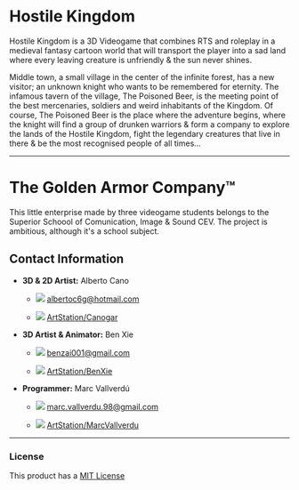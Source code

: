 # Hostile Kingdom

Hostile Kingdom is a 3D Videogame that combines RTS and roleplay in a medieval fantasy cartoon world that will transport the player into a sad land where every leaving creature is unfriendly & the sun never shines. 

Middle town, a small village in the center of the infinite forest, has a new visitor; an unknown knight who wants to be remembered for eternity. The infamous tavern of the village, The Poisoned Beer, is the meeting point of the best mercenaries, soldiers and weird inhabitants of the Kingdom. Of course, The Poisoned Beer is the place where the adventure begins, where the knight will find a group of drunken warriors & form a company to explore the lands of the Hostile Kingdom, fight the legendary creatures that live in there & be the most recognised people of all times...

------

# The Golden Armor Company™

This little enterprise made by three videogame students belongs to the Superior Schoool of Comunication, Image & Sound CEV.
The project is ambitious, although it's a school subject. 

## Contact Information

* **3D & 2D Artist:** Alberto Cano

  * ![](https://github.com/GoldenArmor/HostileKingdom/blob/master/WikiResources/emailIcon.png) albertoc6g@hotmail.com

  * ![](https://github.com/GoldenArmor/HostileKingdom/blob/master/WikiResources/artstationIcon.png) 
[ArtStation/Canogar](https://www.artstation.com/canogar "ArtStation")

* **3D Artist & Animator:** Ben Xie

  * ![](https://github.com/GoldenArmor/HostileKingdom/blob/master/WikiResources/emailIcon.png) benzai001@gmail.com

  * ![](https://github.com/GoldenArmor/HostileKingdom/blob/master/WikiResources/artstationIcon.png) 
[ArtStation/BenXie](https://www.artstation.com/benxie "ArtStation")

* **Programmer:** Marc Vallverdú

  * ![](https://github.com/GoldenArmor/HostileKingdom/blob/master/WikiResources/emailIcon.png) marc.vallverdu.98@gmail.com

  * ![](https://github.com/GoldenArmor/HostileKingdom/blob/master/WikiResources/artstationIcon.png) 
[ArtStation/MarcVallverdu](https://www.artstation.com/quooler "ArtStation")

------

### License

This product has a [MIT License](https://github.com/GoldenArmor/HostileKingdom/blob/master/LICENSE "License")
